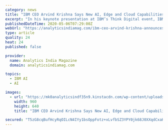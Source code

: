```yaml
---
category: news
title: "IBM CEO Arvind Krishna Says New AI, Edge and Cloud Capabilities Will Help Clients Accelerate Recovery"
excerpt: "In his keynote presentation at IBM’s Think Digital event, IBM CEO Arvind Krishna urged companies to build resiliency into their businesses and their networks in response to the unprecedented challenges presented by COVID-19."
publishedDateTime: 2020-05-06T07:29:00Z
webUrl: "https://analyticsindiamag.com/ibm-ceo-arvind-krishna-announces-new-ai-edge-and-cloud-capabilities-to-help-clients-accelerate-recovery-and-transformation/"
type: article
quality: 24
heat: 24
published: false

provider:
  name: Analytics India Magazine
  domain: analyticsindiamag.com

topics:
  - IBM AI
  - AI

images:
  - url: "https://mk0analyticsindf35n9.kinstacdn.com/wp-content/uploads/2020/05/arvind-krishna.jpg"
    width: 960
    height: 640
    title: "IBM CEO Arvind Krishna Says New AI, Edge and Cloud Capabilities Will Help Clients Accelerate Recovery"

secured: "T5zG8cqBufHcyRqOILcN4IYy1bsOppFotz+xLvfbSZ3YPY0jk68J0XXqdCxaHeFpZQej8VWLFytiI+z0Tp6nv/mrw6JN2b0oQjp85hW0YUBGs2IQazmVyyzBrTnxE+8yj6SY3l87CHKY38cTpyl85TN4f+6zI0F6vi8g38EYtQdylYO33ISlmqiqU8yBm4GfrQYgR0im7g6yn+wXFCDEc1DJsSM9NkoXZjPSsvCqUfpDp2K8tKeAe3wo5sfn1M2L0LBTOPL3KHkg2BUxqqvwh0Ut/rlVYCICi96E9XHUt8lzNpxHbA4zeKi5fpR5qzsb;sewWZtFUU/xUvUKfnXNBmA=="
---
```


